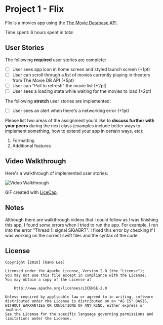 # Project 1 - Flix

Flix is a movies app using the [The Movie Database API](http://docs.themoviedb.apiary.io/#).

Time spent: 6 hours spent in total

## User Stories

The following **required** user stories are complete:

- [ ] User sees app icon in home screen and styled launch screen (+1pt)
- [ ] User can scroll through a list of movies currently playing in theaters from The Movie DB API (+5pt)
- [ ] User can "Pull to refresh" the movie list (+2pt)
- [ ] User sees a loading state while waiting for the movies to load (+2pt)

The following **stretch** user stories are implemented:

- [ ] User sees an alert when there's a networking error (+1pt)

Please list two areas of the assignment you'd like to **discuss further with your peers** during the next class (examples include better ways to implement something, how to extend your app in certain ways, etc):

1. Formatting
2. Additional features

## Video Walkthrough

Here's a walkthrough of implemented user stories:

<img src='https://i.imgur.com/K3SBVoN.gif' title='Video Walkthrough' width='' alt='Video Walkthrough' />

GIF created with [LiceCap](http://www.cockos.com/licecap/).

## Notes

Although there are walkthrough videos that I could follow as I was finishing this app, I found some errors when I tried to run the app. For example, I ran into the error "Thread 1: signal SIGABRT". I fixed this error by checking if I was working on the correct swift files and the syntax of the code.

## License

    Copyright [2018] [KaHo Lee]

    Licensed under the Apache License, Version 2.0 (the "License");
    you may not use this file except in compliance with the License.
    You may obtain a copy of the License at

        http://www.apache.org/licenses/LICENSE-2.0

    Unless required by applicable law or agreed to in writing, software
    distributed under the License is distributed on an "AS IS" BASIS,
    WITHOUT WARRANTIES OR CONDITIONS OF ANY KIND, either express or implied.
    See the License for the specific language governing permissions and
    limitations under the License.
